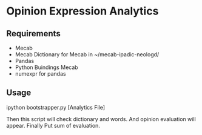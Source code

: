 # Opinion Expression Analytics
## Requirements
* Mecab
* Mecab Dictionary for Mecab in ~/mecab-ipadic-neologd/
* Pandas
* Python Buindings Mecab
* numexpr for pandas

## Usage
ipython bootstrapper.py [Analytics File]

Then this script will check dictionary and words.
And opinion evaluation will appear.
Finally Put sum of evaluation.
